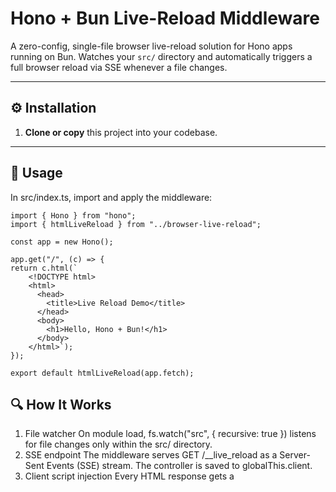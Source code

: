 # Hono + Bun Live-Reload Middleware

A zero-config, single-file browser live-reload solution for Hono apps running on Bun.
Watches your `src/` directory and automatically triggers a full browser reload via SSE whenever a file changes.

---

## ⚙️ Installation

1. **Clone or copy** this project into your codebase.

---

## 🚀 Usage

In src/index.ts, import and apply the middleware:

```
import { Hono } from "hono";
import { htmlLiveReload } from "../browser-live-reload";

const app = new Hono();

app.get("/", (c) => {
return c.html(`
    <!DOCTYPE html>
    <html>
      <head>
        <title>Live Reload Demo</title>
      </head>
      <body>
        <h1>Hello, Hono + Bun!</h1>
      </body>
    </html>`);
});

export default htmlLiveReload(app.fetch);
```

## 🔍 How It Works

1. File watcher
   On module load, fs.watch("src", { recursive: true }) listens for file changes only within the src/ directory.
2. SSE endpoint
   The middleware serves GET /\_\_live_reload as a Server-Sent Events (SSE) stream. The controller is saved to globalThis.client.
3. Client script injection
   Every HTML response gets a <script> injected before </body>:
   ```
   <script>
        new EventSource("/__live_reload")
          .onmessage = () => location.reload();
   </script>
   ```
4. Triggering reload
   When the file watcher detects a change, it sends an SSE message:
   `globalThis.client?.enqueue("data: update\n\n");`

## ⚙️ Configuration

- Watch directory
  By default, it watches /src folder. To change the directory, modify this line in browser-live-reload.ts:
  `const srcDir = join(process.cwd(), "src");`
- Endpoint path
  Default SSE path is /\_\_live_reload. You can change this by editing:
  `const LIVE_RELOAD_ENDPOINT = "/__live_reload";`

## 🚧 Caveats

- Full-page reload only. No HMR.

- Your HTML responses must include a </body> tag for script injection.

- Bun’s --hot flag is required to restart the server on code changes.
